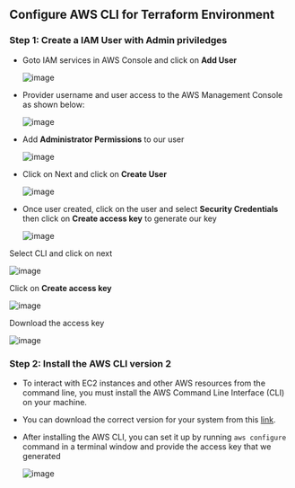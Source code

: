 ## Configure AWS CLI for Terraform Environment

### Step 1: Create a IAM User with Admin priviledges

* Goto IAM services in AWS Console and click on **Add User**

  ![image](https://github.com/aniwardhan/Getting-Started-with-Terraform/assets/80623694/ba3c3638-4e00-4260-aa8e-ec47808fa3e6)

* Provider username and user access to the AWS Management Console as shown below:

  ![image](https://github.com/aniwardhan/Getting-Started-with-Terraform/assets/80623694/6fb37f61-ac1e-41c6-8cf4-b787b330ed7a)

* Add **Administrator Permissions** to our user

  ![image](https://github.com/aniwardhan/Getting-Started-with-Terraform/assets/80623694/c9f497b8-92e6-4b50-92cc-b29e96433e0b)

* Click on Next and click on **Create User**

  ![image](https://github.com/aniwardhan/Getting-Started-with-Terraform/assets/80623694/b813d96c-a500-459b-bb69-8a289b348ecc)

* Once user created, click on the user and select **Security Credentials**  then  click on **Create access key** to generate our key

  ![image](https://github.com/aniwardhan/Getting-Started-with-Terraform/assets/80623694/79388359-e379-4802-b2ef-b6e77e387a39)

 Select CLI and click on next

  ![image](https://github.com/aniwardhan/Getting-Started-with-Terraform/assets/80623694/8287ca94-a314-4a77-870b-64d23d42616b)

  Click on **Create access key**

  ![image](https://github.com/aniwardhan/Getting-Started-with-Terraform/assets/80623694/2a8b4964-2b24-4183-8b79-43a7dfce6a7f)

  Download the access key

  ![image](https://github.com/aniwardhan/Getting-Started-with-Terraform/assets/80623694/7007992a-e776-4984-8d19-cf52b307f3fc)


### Step 2: Install the AWS CLI version 2

* To interact with EC2 instances and other AWS resources from the command line, you must install the AWS Command Line Interface (CLI) on your machine. 

* You can download the correct version for your system from this [link](https://docs.aws.amazon.com/cli/latest/userguide/getting-started-install.html). 

* After installing the AWS CLI, you can set it up by running ```aws configure``` command in a terminal window and provide the access key that we generated

  ![image](https://github.com/aniwardhan/Getting-Started-with-Terraform/assets/80623694/c0e5f129-2197-426d-a225-3009eef7ee42)

